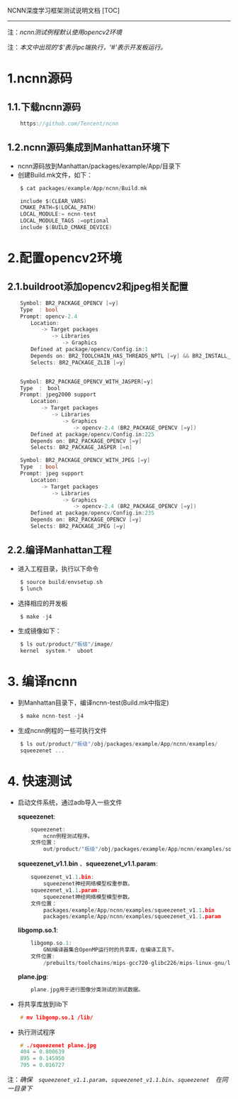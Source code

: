 NCNN深度学习框架测试说明文档
[TOC]
<!-- toc -->

----

注：*ncnn测试例程默认使用opencv2环境*

注：*本文中出现的'$'表示pc端执行，'#'表示开发板运行。*

# 1.ncnn源码

## 1.1.下载ncnn源码

```c
    https://github.com/Tencent/ncnn
```

## 1.2.ncnn源码集成到Manhattan环境下

* ncnn源码放到Manhattan/packages/example/App/目录下
* 创建Build.mk文件，如下：

```c
    $ cat packages/example/App/ncnn/Build.mk

    include $(CLEAR_VARS)
    CMAKE_PATH=$(LOCAL_PATH)
    LOCAL_MODULE:= ncnn-test
    LOCAL_MODULE_TAGS :=optional
    include $(BUILD_CMAKE_DEVICE)
```

# 2.配置opencv2环境

## 2.1.buildroot添加opencv2和jpeg相关配置

```c
    Symbol: BR2_PACKAGE_OPENCV [=y]
    Type  : bool
    Prompt: opencv-2.4
    　　Location:
    　　　　-> Target packages
    　　　　　　-> Libraries
    　　　　　　　　-> Graphics
    　　Defined at package/opencv/Config.in:1
    　　Depends on: BR2_TOOLCHAIN_HAS_THREADS_NPTL [=y] && BR2_INSTALL_LIBSTDCPP [=y] && 　　　BR2_USE_WCHAR [=y]
    　　Selects: BR2_PACKAGE_ZLIB [=y]


    Symbol: BR2_PACKAGE_OPENCV_WITH_JASPER[=y]
    Type  :　bool
    Prompt: jpeg2000 support
    　　Location:
    　　　　-> Target packages
    　　　　　　-> Libraries
    　　　　　　　　-> Graphics
    　　　　　　　　　　-> opencv-2.4 (BR2_PACKAGE_OPENCV [=y])
    　　Defined at package/opencv/Config.in:225
    　　Depends on: BR2_PACKAGE_OPENCV [=y]
    　　Selects: BR2_PACKAGE_JASPER [=n]

    Symbol: BR2_PACKAGE_OPENCV_WITH_JPEG [=y]
    Type  : bool
    Prompt: jpeg support
    　　Location:
    　　　　-> Target packages
    　　　　　　-> Libraries
    　　　　　　　　-> Graphics
    　　　　　　　　　　-> opencv-2.4 (BR2_PACKAGE_OPENCV [=y])
    　　Defined at package/opencv/Config.in:235
    　　Depends on: BR2_PACKAGE_OPENCV [=y]
    　　Selects: BR2_PACKAGE_JPEG [=y]
```

## 2.2.编译Manhattan工程

* 进入工程目录，执行以下命令

```c
    $ source build/envsetup.sh
    $ lunch
```
* 选择相应的开发板

```c
    $ make -j4
```

* 生成镜像如下：

```c
    $ ls out/product/"板级"/image/
    kernel  system.*  uboot
```

# 3. 编译ncnn

* 到Manhattan目录下，编译ncnn-test(Build.mk中指定)

```c
    $ make ncnn-test -j4
```

* 生成ncnn例程的一些可执行文件

```c
    $ ls out/product/"板级"/obj/packages/example/App/ncnn/examples/
    squeezenet ...
```

# 4. 快速测试

* 启动文件系统，通过adb导入一些文件

    **squeezenet**:

    ```c
        squeezenet:
            ncnn例程测试程序。
        文件位置：
            out/product/"板级"/obj/packages/example/App/ncnn/examples/squeezenet
    ```

     **squeezenet_v1.1.bin** 、**squeezenet_v1.1.param**:

    ```c
        squeezenet_v1.1.bin:
            squeezenet神经网络模型权重参数。
        squeezenet_v1.1.param:
            squeezenet神经网络模型模型参数。
        文件位置：
            packages/example/App/ncnn/examples/squeezenet_v1.1.bin
            packages/example/App/ncnn/examples/squeezenet_v1.1.param
    ```

    **libgomp.so.1**:

    ```c
        libgomp.so.1:
            GNU编译器集合OpenMP运行时的共享库，在编译工具下。
        文件位置:
            /prebuilts/toolchains/mips-gcc720-glibc226/mips-linux-gnu/libc/usr/lib/libgomp.so.1
    ```

    **plane.jpg**:

    ```c
        plane.jpg用于进行图像分类测试的测试数据。
    ```

* 将共享库放到lib下
  
```c
    # mv libgomp.so.1 /lib/
```

* 执行测试程序

```c
    # ./squeezenet plane.jpg
    404 = 0.800639
    895 = 0.145950
    795 = 0.016727
```

注：*确保　`squeezenet_v1.1.param`、`squeezenet_v1.1.bin`、`squeezenet`　在同一目录下*
